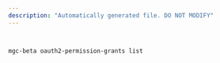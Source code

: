 ```yaml
---
description: "Automatically generated file. DO NOT MODIFY"
---
```


```bash


mgc-beta oauth2-permission-grants list

```